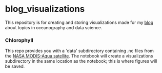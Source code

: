 # blog_visualizations
This repository is for creating and storing visualizations made for my [blog](https://deryagumustel.medium.com/) about topics in oceanography and data science.

### Chlorophyll
This repo provides you with a 'data' subdirectory containing .nc files from the [NASA MODIS-Aqua satellite](https://neo.sci.gsfc.nasa.gov/view.php?datasetId=MY1DMM_CHLORA&date=2019-02-01). The notebook will create a visualizations subdirectory in the same location as the notebook; this is where figures will be saved. 

